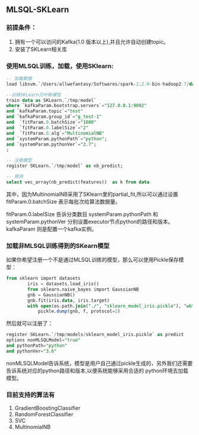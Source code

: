 ## MLSQL-SKLearn

### 前提条件：

1. 拥有一个可以访问的Kafka(1.0 版本以上),并且允许自动创建topic。
2. 安装了SKLearn相关库


### 使用MLSQL训练，加载，使用SKlearn:

```sql
-- 加载数据
load libsvm.`/Users/allwefantasy/Softwares/spark-2.2.0-bin-hadoop2.7/data/mllib/sample_libsvm_data.txt` as data;

--训练SKLearn贝叶斯模型
train data as SKLearn.`/tmp/model`  
where `kafkaParam.bootstrap.servers`="127.0.0.1:9092"
and `kafkaParam.topic`="test"
and `kafkaParam.group_id`="g_test-1"
and  `fitParam.0.batchSize`="1000"
and  `fitParam.0.labelSize`="2"
and  `fitParam.0.alg`="MultinomialNB"
and `systemParam.pythonPath`="python";
and `systemParam.pythonVer`="2.7";
;

-- 注册模型
register SKLearn.`/tmp/model` as nb_predict;

-- 预测
select vec_array(nb_predict(features))  as k from data
```

其中，因为MultinomialNB采用了SKlearn里的partial_fit,所以可以通过设置fitParam.0.batchSize 表示每批次给算法数据量。

fitParam.0.labelSize 告诉分类数目
systemParam.pythonPath 和 systemParam.pythonVer 分别设置executor节点python的路径和版本。kafkaParam 则是配置一个kafka实例。


### 加载非MLSQL训练得到的SKearn模型

如果你希望注册一个不是通过MLSQL训练的模型，那么可以使用Pickle保存模型：

```sql
from sklearn import datasets
        iris = datasets.load_iris()
        from sklearn.naive_bayes import GaussianNB
        gnb = GaussianNB()
        gnb.fit(iris.data, iris.target)
        with open(os.path.join("./", "sklearn_model_iris.pickle"), "wb") as f:
            pickle.dump(gnb, f, protocol=2)
```

然后就可以注册了：

```sql
register SKLearn.`/tmp/models/sklearn_model_iris.pickle` as predict
options nonMLSQLModel="true"
and pythonPath="python"
and pythonVer="3.6"
```

nonMLSQLModel告诉系统，模型是用户自己通过pickle生成的，另外我们还需要告诉系统对应的python路径和版本,以便系统能够采用合适的
python环境去加载模型。


### 目前支持的算法有

1. GradientBoostingClassifier
2. RandomForestClassifier
3. SVC
4. MultinomialNB
